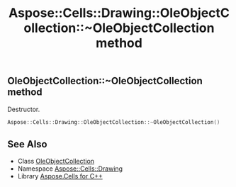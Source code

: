 ﻿---
title: Aspose::Cells::Drawing::OleObjectCollection::~OleObjectCollection method
linktitle: ~OleObjectCollection
second_title: Aspose.Cells for C++ API Reference
description: 'Aspose::Cells::Drawing::OleObjectCollection::~OleObjectCollection method. Destructor in C++.'
type: docs
weight: 200
url: /cpp/aspose.cells.drawing/oleobjectcollection/~oleobjectcollection/
---
## OleObjectCollection::~OleObjectCollection method


Destructor.

```cpp
Aspose::Cells::Drawing::OleObjectCollection::~OleObjectCollection()
```

## See Also

* Class [OleObjectCollection](../)
* Namespace [Aspose::Cells::Drawing](../../)
* Library [Aspose.Cells for C++](../../../)
